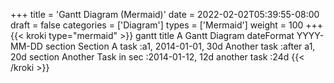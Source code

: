 +++
title = 'Gantt Diagram (Mermaid)'
date = 2022-02-02T05:39:55-08:00
draft = false
categories = ['Diagram']
types =  ['Mermaid']
weight = 100
+++
{{< kroki type="mermaid" >}}
gantt
  title A Gantt Diagram
  dateFormat  YYYY-MM-DD
  section Section
  A task           :a1, 2014-01-01, 30d
  Another task     :after a1, 20d
  section Another
  Task in sec      :2014-01-12, 12d
  another task     :24d
{{< /kroki >}}
